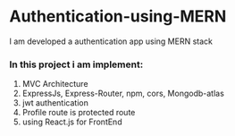 # Authentication-using-MERN
I am developed a authentication app using MERN stack

### In this project i am implement:
1. MVC Architecture
2. ExpressJs, Express-Router, npm, cors, Mongodb-atlas
3. jwt authentication
4. Profile route is protected route
5. using React.js for FrontEnd
   
